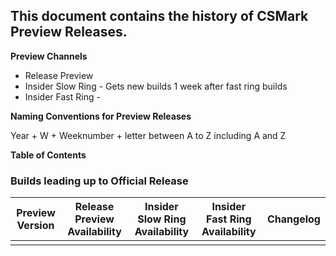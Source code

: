 ## This document contains the history of CSMark Preview Releases. 

**Preview Channels**
* Release Preview
* Insider Slow Ring - Gets new builds 1 week after fast ring builds
* Insider Fast Ring - 


**Naming Conventions for Preview Releases**

Year + W + Weeknumber + letter between A to Z including A and Z

 **Table of Contents**

### Builds leading up to Official Release


| Preview Version | Release Preview Availability | Insider Slow Ring Availability | Insider Fast Ring Availability | Changelog |
|---------|----------------------|--------------------|------------------|-----------|
|              |                |                    |                  |                    |
